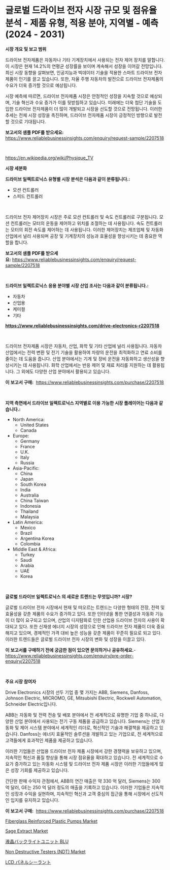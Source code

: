 <p><h1>글로벌 드라이브 전자 시장 규모 및 점유율 분석 - 제품 유형, 적용 분야, 지역별 - 예측 (2024 - 2031)</h1></p><p><strong>시장 개요 및 보고 범위</strong></p>
<p><p>드라이브 전자제품은 자동차나 기타 기계장치에서 사용되는 전자 제어 장치를 말합니다. 이 시장은 현재 14.2%의 연평균 성장률을 보이며 계속해서 성장을 이어갈 전망입니다. 최신 시장 동향을 살펴보면, 인공지능과 빅데이터 기술을 적용한 스마트 드라이브 전자제품이 인기를 끌고 있습니다. 또한, 자율 주행 자동차의 발전으로 드라이브 전자제품의 수요가 더욱 증가할 것으로 예상됩니다. </p><p>시장 예측에 따르면, 드라이브 전자제품 시장은 안정적인 성장을 지속할 것으로 예상되며, 기술 혁신과 수요 증가가 이를 뒷받침하고 있습니다. 미래에는 더욱 첨단 기술을 도입한 드라이브 전자제품이 더 많이 개발되고 시장을 선도할 것으로 전망됩니다. 이러한 추세는 전체 시장 성장을 촉진하며, 드라이브 전자제품 시장이 긍정적인 방향으로 발전할 것으로 기대됩니다.</p></p>
<p><strong>보고서의 샘플 PDF를 받으세요:</strong> <a href="https://www.reliablebusinessinsights.com/enquiry/request-sample/2207518">https://www.reliablebusinessinsights.com/enquiry/request-sample/2207518</a></p>
<p>&nbsp;</p>
<p><a href="https://en.wikipedia.org/wiki/Physique_TV">https://en.wikipedia.org/wiki/Physique_TV</a></p>
<p><strong>시장 세분화</strong></p>
<p><strong>드라이브 일렉트로닉스 유형별 시장 분석은 다음과 같이 분류됩니다.:</strong></p>
<p><ul><li>모션 컨트롤러</li><li>스피드 컨트롤러</li></ul></p>
<p>&nbsp;</p>
<p><p>드라이브 전자 제어장치 시장은 주로 모션 컨트롤러 및 속도 컨트롤러로 구분됩니다. 모션 컨트롤러는 모터의 운동을 제어하고 위치를 조절하는 데 사용됩니다. 속도 컨트롤러는 모터의 회전 속도를 제어하는 데 사용됩니다. 이러한 제어장치는 제조업체 및 자동화 산업에서 널리 사용되며 공장 및 기계장치의 성능과 효율성을 향상시키는 데 중요한 역할을 합니다.</p></p>
<p><strong>보고서의 샘플 PDF를 받으세요:</strong>&nbsp;<a href="https://www.reliablebusinessinsights.com/enquiry/request-sample/2207518">https://www.reliablebusinessinsights.com/enquiry/request-sample/2207518</a></p>
<p>&nbsp;</p>
<p><strong> 드라이브 일렉트로닉스 응용 분야별 시장 산업 조사는 다음과 같이 분류됩니다.:</strong></p>
<p><ul><li>자동차</li><li>산업용</li><li>케미컬</li><li>기타</li></ul></p>
<p><strong><a href="https://www.reliablebusinessinsights.com/drive-electronics-r2207518">https://www.reliablebusinessinsights.com/drive-electronics-r2207518</a></strong></p>
<p>&nbsp;</p>
<p><p>드라이브 전자제품 시장은 자동차, 산업, 화학 및 기타 산업에 널리 사용됩니다. 자동차 산업에서는 전력 변환 및 전기 기술을 활용하여 차량의 운전을 최적화하고 연료 소비를 줄이는 데 도움을 줍니다. 산업 분야에서는 기계 및 장비 운전을 자동화하고 생산성을 향상시키는 데 사용됩니다. 화학 산업에서는 반응 제어 및 재료 처리를 지원하는 데 활용됩니다. 그 외에도 다양한 산업 분야에서 활용되고 있습니다.</p></p>
<p><strong>이 보고서 구매:</strong>&nbsp; <a href="https://www.reliablebusinessinsights.com/purchase/2207518">https://www.reliablebusinessinsights.com/purchase/2207518</a></p>
<p>&nbsp;</p>
<p><strong>지역 측면에서 드라이브 일렉트로닉스 지역별로 이용 가능한 시장 플레이어는 다음과 같습니다.:</strong></p>
<p><ul>
    <li>
        North America:
        <ul>
            <li>United States</li>
            <li>Canada</li>
        </ul>
    </li>
    <li>
        Europe:
        <ul>
            <li>Germany</li>
            <li>France</li>
            <li>U.K.</li>
            <li>Italy</li>
            <li>Russia</li>
        </ul>
    </li>
    <li>
        Asia-Pacific:
        <ul>
            <li>China</li>
            <li>Japan</li>
            <li>South Korea</li>
            <li>India</li>
            <li>Australia</li>
            <li>China Taiwan</li>
            <li>Indonesia</li>
            <li>Thailand</li>
            <li>Malaysia</li>
        </ul>
    </li>
    <li>
        Latin America:
        <ul>
            <li>Mexico</li>
            <li>Brazil</li>
            <li>Argentina Korea</li>
            <li>Colombia</li>
        </ul>
    </li>
    <li>
        Middle East & Africa:
        <ul>
            <li>Turkey</li>
            <li>Saudi</li>
            <li>Arabia</li>
            <li>UAE</li>
            <li>Korea</li>
        </ul>
    </li>
    </ul></p>
<p>&nbsp;</p>
<p><strong>글로벌 드라이브 일렉트로닉스 의 새로운 트렌드는 무엇입니까? 시장?</strong></p>
<p><p>글로벌 드라이브 전자 시장에서 현재 및 떠오르는 트렌드는 다양한 형태의 전장, 전력 및 효율성을 갖춘 제품의 수요가 증가하고 있다. 또한 인터넷을 통한 연결성과 자동화 기능이 더 많이 요구되고 있으며, 산업의 디지턈화로 인한 산업용 드라이브 전자의 사용이 확대되고 있다. 또한 신재생 에너지 시장의 성장으로 인해 드라이브 전자 제품이 더욱 중요해지고 있으며, 경제적인 가격 대비 높은 성능을 갖춘 제품이 꾸준히 필요로 되고 있다.이러한 트렌드들은 글로벌 드라이브 전자 시장의 변화 및 성장을 이끌고 있다.</p></p>
<p><strong>이 보고서를 구매하기 전에 궁금한 점이 있으면 문의하거나 공유하세요.</strong>- <a href="https://www.reliablebusinessinsights.com/enquiry/pre-order-enquiry/2207518">https://www.reliablebusinessinsights.com/enquiry/pre-order-enquiry/2207518</a></p>
<p>&nbsp;</p>
<p><strong>주요 시장 참여자</strong></p>
<p><p>Drive Electronics 시장의 선두 기업 중 몇 가지는 ABB, Siemens, Danfoss, Johnson Electric, MICROMO, GE, Mitsubishi Electric, Rockwell Automation, Schneider Electric입니다.</p><p>ABB는 자동화 및 전력 전송 및 배포 분야에서 전 세계적으로 유명한 기업 중 하나로, 다양한 산업 분야에서 사용되는 전기 구동 제품을 공급하고 있습니다. Siemens는 산업 자동화 및 제어 시스템 분야에서 세계적인 리더로, 혁신적인 기술과 해결책을 제공하고 있습니다. Danfoss는 에너지 효율적인 솔루션을 개발하고 있는 기업으로, 전 세계적으로 고객들에게 효과적인 제품을 제공하고 있습니다.</p><p>이러한 기업들은 산업용 드라이브 전자 제품 시장에서 강한 경쟁력을 보유하고 있으며, 지속적인 혁신과 품질 향상을 통해 시장 점유율을 확대하고 있습니다. 전 세계적으로 수요가 증가하고 있는 자동화 시스템 및 드라이브 전자 제품 시장은 이러한 기업들에게 많은 성장 기회를 제공하고 있습니다.</p><p>간단한 판매 수익자 관점에서, ABB의 연간 매출은 약 330 억 달러, Siemens는 300 억 달러, GE는 250 억 달러 정도의 매출을 기록하고 있습니다. 이러한 기업들은 지속적인 성장과 수익을 실현하며, 지속적인 혁신과 고객 중심의 접근을 통해 시장에서 선도적인 입지를 유지하고 있습니다.</p></p>
<p><strong>이 보고서 구매:</strong>&nbsp;&nbsp;<a href="https://www.reliablebusinessinsights.com/purchase/2207518">https://www.reliablebusinessinsights.com/purchase/2207518</a></p>
<p><p><a href="https://github.com/qndifksd5/Market-Research-Report-List-1/blob/main/fiberglass-reinforced-plastic-pumps-market.md">Fiberglass Reinforced Plastic Pumps Market</a></p><p><a href="https://medium.com/@jeancoleman732/sage-extract-market-overview-global-market-trends-and-future-prospects-from-2024-to-2031-012127159ef3">Sage Extract Market</a></p><p><a href="https://github.com/DanykaKilback/Market-Research-Report-List-2/blob/main/3350810122770.md">液晶バックライトユニット BLU</a></p><p><a href="https://medium.com/@haangelat16/deep-dive-into-the-non-destructive-testers-ndt-market-itstrends-market-segmentation-and-221ea937ee88">Non Destructive Testers (NDT) Market</a></p><p><a href="https://github.com/RandallRunte2023/Market-Research-Report-List-2/blob/main/4313348122769.md">LCD パネルシーラント</a></p></p>